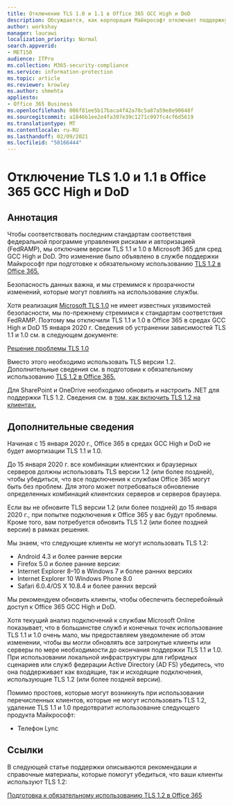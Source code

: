 ```yaml
---
title: Отключение TLS 1.0 и 1.1 в Office 365 GCC High и DoD
description: Обсуждается, как корпорация Майкрософт отключает поддержку TLS 1.1 и 1.0 в средах GCC High и DoD в Microsoft 365.
author: workshay
manager: laurawi
localization_priority: Normal
search.appverid:
- MET150
audience: ITPro
ms.collection: M365-security-compliance
ms.service: information-protection
ms.topic: article
ms.reviewer: krowley
ms.author: shmehta
appliesto:
- Office 365 Business
ms.openlocfilehash: 006f81ee5b17baca4f42a78c5a87a59e8e90648f
ms.sourcegitcommit: a1846b1ee2e4fa397e39c1271c997fc4cf6d5619
ms.translationtype: MT
ms.contentlocale: ru-RU
ms.lasthandoff: 02/09/2021
ms.locfileid: "50166444"
---
```

# <a name="disabling-tls-10-and-11-in-office-365-gcc-high-and-dod"></a>Отключение TLS 1.0 и 1.1 в Office 365 GCC High и DoD

## <a name="summary"></a>Аннотация

Чтобы соответствовать последним стандартам соответствия федеральной программе управления рисками и авторизацией (FedRAMP), мы отключаем версии TLS 1.1 и 1.0 в Microsoft 365 для сред GCC High и DoD. Это изменение было объявлено в службе поддержки Майкрософт при подготовке к обязательному использованию [TLS 1.2 в Office 365.](https://support.microsoft.com/help/4057306/preparing-for-tls-1-2-in-office-365)

Безопасность данных важна, и мы стремимся к прозрачности изменений, которые могут повлиять на использование службы.

Хотя реализация [Microsoft TLS 1.0](https://support.microsoft.com/help/3117336) не имеет известных уязвимостей безопасности, мы по-прежнему стремимся к стандартам соответствия FedRAMP. Поэтому мы отключили TLS 1.1 и 1.0 в Office 365 в средах GCC High и DoD 15 января 2020 г. Сведения об устранении зависимостей TLS 1.1 и 1.0 см. в следующем документе:

[Решение проблемы TLS 1.0](https://www.microsoft.com/download/details.aspx?id=55266)

Вместо этого необходимо использовать TLS версии 1.2. Дополнительные сведения см. в подготовии к обязательному использованию [TLS 1.2 в Office 365.](https://support.microsoft.com/help/4057306/preparing-for-tls-1-2-in-office-365)

Для SharePoint и OneDrive необходимо обновить и настроить .NET для поддержки TLS 1.2. Сведения см. в [том, как включить TLS 1.2 на клиентах.](https://docs.microsoft.com/mem/configmgr/core/plan-design/security/enable-tls-1-2-client)

## <a name="more-information"></a>Дополнительные сведения

Начиная с 15 января 2020 г., Office 365 в средах GCC High и DoD не будет амортизации TLS 1.1 и 1.0.

До 15 января 2020 г. все комбинации клиентских и браузерных серверов должны использовать TLS версии 1.2 (или более поздней), чтобы убедиться, что все подключения к службам Office 365 могут быть без проблем. Для этого может потребоваться обновление определенных комбинаций клиентских серверов и серверов браузера.

Если вы не обновите TLS версии 1.2 (или более поздней) до 15 января 2020 г., при попытке подключения к Office 365 у вас будут проблемы. Кроме того, вам потребуется обновить TLS 1.2 (или более поздней версии) в рамках решения.

Мы знаем, что следующие клиенты не могут использовать TLS 1.2:

- Android 4.3 и более ранние версии
- Firefox 5.0 и более ранние версии:
- Internet Explorer 8–10 в Windows 7 и более ранних версиях
- Internet Explorer 10 Windows Phone 8.0
- Safari 6.0.4/OS X 10.8.4 и более ранних версий

Мы рекомендуем обновить клиенты, чтобы обеспечить бесперебойный доступ к Office 365 GCC High и DoD.

Хотя текущий анализ подключений к службам Microsoft Online показывает, что в большинстве служб и конечных точек использование TLS 1.1 и 1.0 очень мало, мы предоставляем уведомление об этом изменении, чтобы вы могли обновлять все затронутые клиенты или серверы по мере необходимости до окончания поддержки TLS 1.1 и 1.0. При использовании локальной инфраструктуры для гибридных сценариев или служб федерации Active Directory (AD FS) убедитесь, что она поддерживает как входящие, так и исходящие подключения, использующие TLS 1.2 (или более поздней версии).

Помимо простоев, которые могут возникнуть при использовании перечисленных клиентов, которые не могут использовать TLS 1.2, удаление TLS 1.1 и 1.0 предотвратит использование следующего продукта Майкрософт:

- Телефон Lync

## <a name="references"></a>Ссылки

В следующей статье поддержки описываются рекомендации и справочные материалы, которые помогут убедиться, что ваши клиенты используют TLS 1.2:

[Подготовка к обязательному использованию TLS 1.2 в Office 365](https://support.microsoft.com/help/4057306/preparing-for-tls-1-2-in-office-365)
